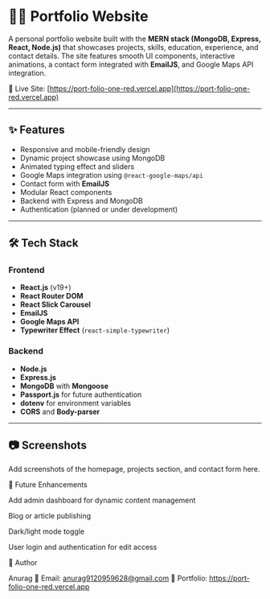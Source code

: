 # 🧑‍💼 Portfolio Website

A personal portfolio website built with the **MERN stack (MongoDB, Express, React, Node.js)** that showcases projects, skills, education, experience, and contact details. The site features smooth UI components, interactive animations, a contact form integrated with **EmailJS**, and Google Maps API integration.

🔗 Live Site: [https://port-folio-one-red.vercel.app](https://port-folio-one-red.vercel.app)

---

## ✨ Features

- Responsive and mobile-friendly design
- Dynamic project showcase using MongoDB
- Animated typing effect and sliders
- Google Maps integration using `@react-google-maps/api`
- Contact form with **EmailJS**
- Modular React components
- Backend with Express and MongoDB
- Authentication (planned or under development)

---

## 🛠️ Tech Stack

### Frontend
- **React.js** (v19+)
- **React Router DOM**
- **React Slick Carousel**
- **EmailJS**
- **Google Maps API**
- **Typewriter Effect** (`react-simple-typewriter`)

### Backend
- **Node.js**
- **Express.js**
- **MongoDB** with **Mongoose**
- **Passport.js** for future authentication
- **dotenv** for environment variables
- **CORS** and **Body-parser**

---

## 📷 Screenshots

Add screenshots of the homepage, projects section, and contact form here.

📌 Future Enhancements

Add admin dashboard for dynamic content management

Blog or article publishing

Dark/light mode toggle

User login and authentication for edit access

🧑 Author

Anurag
📧 Email: anurag9120959628@gmail.com
🔗 Portfolio: https://port-folio-one-red.vercel.app

